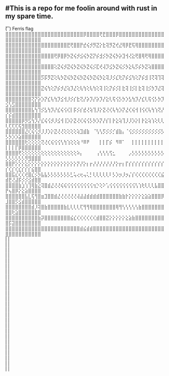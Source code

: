   #This is a repo for me foolin around with rust in my spare time.
  --
  ( ͞ ͞) Ferris flag                                                         
  ⣿⣿⣿⣿⣿⣿⣿⣿⣿⣿⣿⣿⣿⣿⣿⣿⣿⣿⣿⣿⣿⣿⣿⣿⡿⣿⣿⣿⣿⢟⣟⣿⣿⣿⡿⣿⣿⣿⣿⣿⣿⣿⣿⣿⣿⣿⣿⣿⣿⣿⣿⣿⣿⣿⣿⣿⣿⣿⣿⣿
  ⣿⣿⣿⣿⣿⣿⣿⣿⣿⣿⣿⣿⣿⣿⣿⣿⣿⣿⣿⣟⢟⣿⣿⡟⣞⢮⡺⡻⣝⡕⣗⢽⡻⣝⢞⣜⢿⡿⣟⢯⢿⣿⣿⣿⣿⣿⣿⣿⣿⣿⣿⣿⣿⣿⣿⣿⣿⣿⣿⣿
  ⣿⣿⣿⣿⣿⣿⣿⣿⣿⣿⣿⣿⣿⣿⣿⢟⡿⣿⡿⡳⣝⢮⡺⣪⢮⡳⣝⡝⡮⣺⡪⡳⣝⢮⡳⡵⣹⢺⢜⣕⢟⣿⢿⢟⢿⣿⣿⣿⣿⣿⣿⣿⣿⣿⣿⣿⣿⣿⣿⣿
  ⣿⣿⣿⣿⣿⣿⣿⣿⣿⣿⣿⣿⣿⣿⣿⢕⣝⢮⡺⣝⢮⡳⣝⢮⡳⣝⢮⡪⣏⢞⢼⡹⣪⡳⣝⢮⡪⡳⣕⢧⡫⡮⡳⣝⢵⣿⣿⣿⣿⣿⣿⣿⣿⣿⣿⣿⣿⣿⣿⣿
  ⣿⣿⣿⣿⣿⣿⣿⣿⣿⣿⣿⡫⡯⡻⣝⢕⢧⡳⣝⢮⡳⣝⢮⡳⣝⢮⡳⣝⢮⡳⣕⢽⡸⡪⣎⢗⡝⡮⣪⢳⢕⡝⡮⣺⢸⢝⢽⢹⢽⣿⣿⣿⣿⣿⣿⣿⣿⣿⣿⣿
  ⣿⣿⣿⣿⣿⣿⣿⣿⣿⣿⣿⣝⢮⢳⢕⡝⡮⡺⣜⢵⡹⣜⢕⢧⢳⢕⢧⢳⢕⢽⢸⢕⡝⡮⡪⡇⣗⢽⢸⡪⡇⣗⢽⢸⡪⡳⡹⣜⢽⣿⣿⣿⣿⣿⣿⣿⣿⣿⣿⣿
  ⣿⣿⣿⣿⣿⣿⣿⣿⢝⡝⡵⡱⡝⣎⢧⢳⡹⣪⢺⡸⡪⡎⣗⢝⡜⡵⡹⡜⡵⡹⡜⣕⢇⢯⢪⡣⡳⡱⣣⢳⡹⡜⣎⢇⢯⢪⡣⡳⡹⣪⢣⣫⣿⣿⣿⣿⣿⣿⣿⣿
  ⣿⣿⣿⣿⣿⣿⣿⣿⣧⢳⢹⡪⣣⢳⡹⡜⣎⢮⢪⢎⡇⡯⡪⡎⣞⢜⢵⢹⡸⡕⣝⢜⢎⢧⢳⡱⡝⣜⢎⢮⢺⢸⢪⢎⢧⢳⢱⢝⡜⡎⡮⣾⣿⣿⣿⣿⣿⣿⣿⣿
  ⣿⣿⣿⣿⣿⡿⡻⣫⢳⡹⡜⣎⢮⢪⡺⡸⣪⢺⢸⡱⡕⣝⢜⢎⢮⢪⡣⡳⡱⡝⡜⡎⡇⡗⣕⢵⢹⡸⡸⡱⡕⡇⡗⣕⢵⢱⢕⢇⢇⢇⢏⢏⢏⢯⣻⣿⣿⣿⣿⣿
  ⣿⣿⣿⣿⣿⣿⣜⢎⢮⢪⡺⡸⡸⡱⡕⣝⢜⢜⢕⢕⢕⢕⢵⣹⣾⣷⠀⠈⢣⢣⡫⡪⡪⡊⣾⣷⡄⠈⢪⡪⡪⡪⡪⡪⡪⡪⡪⡪⡣⡣⡳⡱⡱⣵⣿⣿⣿⣿⣿⣿
  ⣿⣿⣿⣿⣿⣿⢗⢕⢕⢕⢕⢝⢜⢎⢮⢪⢪⢣⢳⢱⢕⢕⢵⠘⠿⠟⠀⠀⠀⡇⡇⡏⡮⠀⠻⠿⠁⠀⠀⡇⡇⡇⡇⡇⡇⡇⡇⡇⡇⡇⡇⡇⡏⡿⣿⣿⣿⣿⣿⣿
  ⣿⣿⣿⣿⢟⢕⢕⢕⢕⢕⢕⢕⢕⢕⢕⢕⢕⢕⢕⢕⢕⢕⠵⡄⠀⠀⠀⠀⢠⢣⢣⢣⢫⣂⠀⠀⠀⠀⡠⡣⡣⡣⡣⡣⡣⡣⡣⡣⡣⡣⡣⡣⡣⡣⡣⡻⣻⣿⣿⣿
  ⣿⣿⡟⡕⡕⡕⣕⡕⡕⡕⡕⡕⡕⡕⡕⡕⡕⡕⡕⡕⡕⡕⡝⡜⡕⡆⡖⡜⡜⡜⡜⡜⡜⡜⡕⡖⡆⡏⡎⡎⡎⡎⡎⡎⡎⡎⡎⡎⡎⡎⢎⡎⢎⣎⡎⡎⡎⣮⣿⣿
  ⣿⣿⣯⣎⢎⢎⢞⣿⣎⡪⡳⣧⣧⡣⡣⡣⡣⡣⡣⡣⣃⢥⢔⢖⢤⢅⡃⢇⢇⢇⢇⢇⠇⡣⡱⡲⡸⡲⡌⡎⢎⢎⢎⢎⢎⢎⢎⢎⣮⣾⣟⢜⣼⡯⡪⡪⣪⣾⣿⣿
  ⣿⣿⣿⣿⣷⣱⢱⢹⢿⣷⣕⢽⣿⣾⣜⢜⢜⢮⢮⢪⢪⢪⢪⢪⢪⢪⢪⢲⡑⢕⠕⢡⢪⢪⢪⢪⢪⢪⢪⢪⢣⢱⢗⢇⢇⢇⣧⣿⣿⡟⢦⣿⡿⡕⣕⣵⣿⣿⣿⣿
  ⣿⣿⣿⣿⣿⣿⣧⣇⢯⢻⣿⣶⣹⣿⣿⣾⣜⢜⢜⢜⢜⢜⢼⣼⣼⣾⣾⣾⣾⣿⣿⣿⣿⣿⣿⣷⣷⡗⡕⡕⡕⡕⣕⣵⣵⣿⣿⣿⡿⣸⣿⣿⡫⣪⣾⣿⣿⣿⣿⣿
  ⣿⣿⣿⣿⣿⣿⣿⣿⣾⡸⢽⣿⣷⣿⣿⣿⣿⣿⣷⣇⢇⢇⢇⢏⢻⢻⢿⣿⣿⣿⣿⣿⣿⣿⢿⢻⢣⢣⢣⢣⢣⣷⣿⣿⣿⣿⣿⣿⣿⣿⣿⢗⣵⣿⣿⣿⣿⣿⣿⣿
  ⣿⣿⣿⣿⣿⣿⣿⣿⣿⣿⣷⡽⣿⣿⣿⣿⣿⣿⣿⣿⣮⣎⢎⢎⢎⢎⢎⢎⣾⣿⣿⣝⡕⡕⡕⡕⡕⣕⣵⣷⣿⣿⣿⣿⣿⣿⣿⣿⣿⣿⡯⣽⣿⣿⣿⣿⣿⣿⣿⣿
  ⣿⣿⣿⣿⣿⣿⣿⣿⣿⣿⣿⣿⣿⣿⣿⣿⣿⣿⣿⣿⣿⣿⣿⣾⣮⣾⣾⣿⣿⣿⣿⣿⣿⣿⣿⣿⣿⣿⣿⣿⣿⣿⣿⣿⣿⣿⣿⣿⣿⣿⣿⣿⣿⣿⣿⣿⣿⣿⣿⣿  
  | |                                                                      
  | |                                                                      
  | |                                                                      
  | |                                                                      
  | |                                                                      
  | |                                                                      
  | |                                                                      
  | |                                                                      
  | |                                                                      
  | |                                                                      
  | |                                                                      
  | |                                                                      
  | |                                                                      
  | |                                                                      
  | |                                                                      
  | |                                                                      
  | |                                                                      
  | |                                                                      
  | |                                                                      
  | |                                                                      
  | |                                                                      
  | |                                                                      
  | |                                                                      
  | |                                                                      
  | |                                                           
                                                                           
